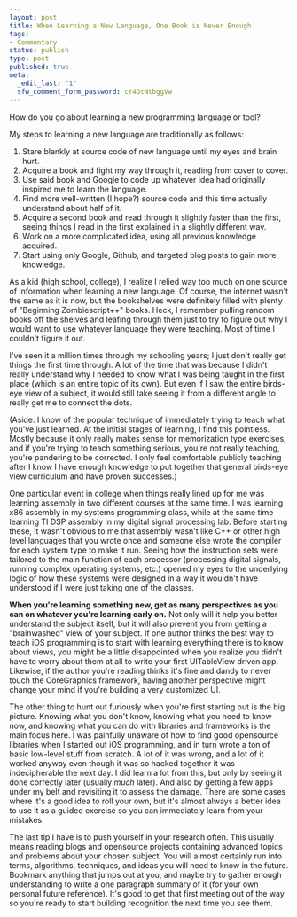 ```yaml
--- 
layout: post
title: When Learning a New Language, One Book is Never Enough
tags: 
- Commentary
status: publish
type: post
published: true
meta: 
  _edit_last: "1"
  sfw_comment_form_password: cY4OtNtbggVw
---
```

How do you go about learning a new programming language or tool?

My steps to learning a new language are traditionally as follows:
<ol>
	<li>Stare blankly at source code of new language until my eyes and brain hurt.</li>
	<li>Acquire a book and fight my way through it, reading from cover to cover.</li>
	<li>Use said book and Google to code up whatever idea had originally inspired me to learn the language.</li>
	<li>Find more well-written (I hope?) source code and this time actually understand about half of it.</li>
	<li>Acquire a second book and read through it slightly faster than the first, seeing things I read in the first explained in a slightly different way.</li>
	<li>Work on a more complicated idea, using all previous knowledge acquired.</li>
	<li>Start using only Google, Github, and targeted blog posts to gain more knowledge.</li>
</ol>
As a kid (high school, college), I realize I relied way too much on one source of information when learning a new language. Of course, the internet wasn't the same as it is now, but the bookshelves were definitely filled with plenty of "Beginning Zombiescript++" books. Heck, I remember pulling random books off the shelves and leafing through them just to try to figure out why I would want to use whatever language they were teaching. Most of time I couldn't figure it out.

I've seen it a million times through my schooling years; I just don't really get things the first time through. A lot of the time that was because I didn't really understand why I needed to know what I was being taught in the first place (which is an entire topic of its own). But even if I saw the entire birds-eye view of a subject, it would still take seeing it from a different angle to really get me to connect the dots.

(Aside: I know of the popular technique of immediately trying to teach what you've just learned. At the initial stages of learning, I find this pointless. Mostly because it only really makes sense for memorization type exercises, and if you're trying to teach something serious, you're not really teaching, you're pandering to be corrected. I only feel comfortable publicly teaching after I know I have enough knowledge to put together that general birds-eye view curriculum and have proven successes.)

One particular event in college when things really lined up for me was learning assembly in two different courses at the same time. I was learning x86 assembly in my systems programming class, while at the same time learning TI DSP assembly in my digital signal processing lab. Before starting these, it wasn't obvious to me that assembly wasn't like C++ or other high level languages that you wrote once and someone else wrote the compiler for each system type to make it run. Seeing how the instruction sets were tailored to the main function of each processor (processing digital signals, running complex operating systems, etc.) opened my eyes to the underlying logic of how these systems were designed in a way it wouldn't have understood if I were just taking one of the classes.

<strong>When you're learning something new, get as many perspectives as you can on whatever you're learning early on.</strong> Not only will it help you better understand the subject itself, but it will also prevent you from getting a "brainwashed" view of your subject. If one author thinks the best way to teach iOS programming is to start with learning everything there is to know about views, you might be a little disappointed when you realize you didn't have to worry about them at all to write your first UITableView driven app. Likewise, if the author you're reading thinks it's fine and dandy to never touch the CoreGraphics framework, having another perspective might change your mind if you're building a very customized UI.

The other thing to hunt out furiously when you're first starting out is the big picture. Knowing what you don't know, knowing what you need to know now, and knowing what you can do with libraries and frameworks is the main focus here. I was painfully unaware of how to find good opensource libraries when I started out iOS programming, and in turn wrote a ton of basic low-level stuff from scratch. A lot of it was wrong, and a lot of it worked anyway even though it was so hacked together it was indecipherable the next day. I did learn a lot from this, but only by seeing it done correctly later (usually <em>much</em> later). And also by getting a few apps under my belt and revisiting it to assess the damage. There are some cases where it's a good idea to roll your own, but it's almost always a better idea to use it as a guided exercise so you can immediately learn from your mistakes.

The last tip I have is to push yourself in your research often. This usually means reading blogs and opensource projects containing advanced topics and problems about your chosen subject. You will almost certainly run into terms, algorithms, techniques, and ideas you will need to know in the future. Bookmark anything that jumps out at you, and maybe try to gather enough understanding to write a one paragraph summary of it (for your own personal future reference). It's good to get that first meeting out of the way so you're ready to start building recognition the next time you see them.
